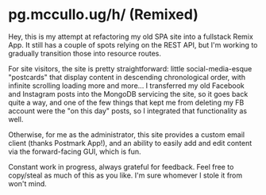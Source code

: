 # pg.mccullo.ug/h/ (Remixed)

Hey, this is my attempt at refactoring my old SPA site into a fullstack Remix App. It still has a couple of spots relying on the REST API, but I'm working to gradually transition those into resource routes.

For site visitors, the site is pretty straightforward: little social-media-esque "postcards" that display content in descending chronological order, with infinite scrolling loading more and more... I transferred my old Facebook and Instagram posts into the MongoDB servicing the site, so it goes back quite a way, and one of the few things that kept me from deleting my FB account were the "on this day" posts, so I integrated that functionality as well.

Otherwise, for me as the administrator, this site provides a custom email client (thanks Postmark App!), and an ability to easily add and edit content via the forward-facing GUI, which is fun.

Constant work in progress, always grateful for feedback. Feel free to copy/steal as much of this as you like. I'm sure whomever I stole it from won't mind.